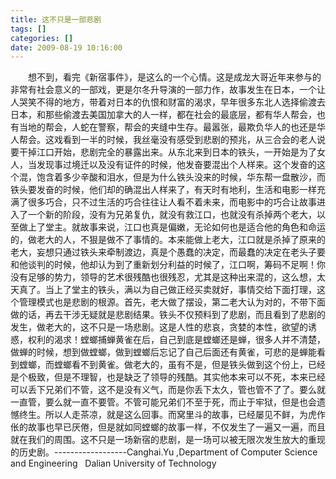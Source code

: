 ```yaml
---
title: 这不只是一部悲剧
tags: []
categories: []
date: 2009-08-19 10:16:00 
---
```



&emsp;&emsp;想不到，看完《新宿事件》，是这么的一个心情。这是成龙大哥近年来参与的非常有社会意义的一部戏，更是尔冬升导演的一部力作，故事发生在日本，一个让人哭笑不得的地方，带着对日本的仇恨和财富的渴求，早年很多东北人选择偷渡去日本，和那些偷渡去美国加拿大的人一样，都在社会的最底层，都有华人帮会，也有当地的帮会，人蛇在警察，帮会的夹缝中生存。最嚣张，最欺负华人的也还是华人帮会。这戏看到一半的时候，我丝毫没有感受到悲剧的预兆，从三合会的老人说要干掉江口开始，悲剧完全的暴露出来。从东北来到日本的铁头，一开始是为了女人，当发现事过境迁以及没有证件的时候，他发奋要混出个人样来。这个发奋的这个混，饱含着多少辛酸和泪水，但是为什么铁头没来的时候，华东帮一盘散沙，而铁头要发奋的时候，他们却的确混出人样来了，有天时有地利，生活和电影一样充满了很多巧合，只不过生活的巧合往往让人看不着未来，而电影中的巧合让故事进入了一个新的阶段，没有为兄弟复仇，就没有救江口，也就没有杀掉两个老大，以至做上了堂主。就故事来说，江口也真是偏嫩，无论如何也是适合他的角色和命运的，做老大的人，不狠是做不了事情的。本来能做上老大，江口就是杀掉了原来的老大，妄想只通过铁头来牵制渡边，真是个愚蠢的决定，而最蠢的决定在老头子要和他谈判的时候，他却认为到了重新划分利益的时候了，江口啊，筹码不足啊！你没有足够的势力，领导的艺术很残酷也很残忍，尤其是这种出来混的，这么想，太天真了。当上了堂主的铁头，满以为自己做正经买卖就好，事情交给下面打理，这个管理模式也是悲剧的根源。首先，老大做了摆设，第二老大认为对的，不带下面做的话，再去干涉无疑就是悲剧结果。铁头不仅预料到了悲剧，而且看到了悲剧的发生，做老大的，这不只是一场悲剧。这是人性的悲哀，贪婪的本性，欲望的诱惑，权利的渴求！螳螂捕蝉黄雀在后，自己到底是螳螂还是蝉，很多人并不清楚，做蝉的时候，想到做螳螂，做到螳螂后忘记了自己后面还有黄雀，可悲的是蝉能看到螳螂，而螳螂看不到黄雀。做老大的，虽有不是，但是铁头做到这个份上，已经是个极致，但是不理智，也是缺乏了领导的残酷。其实他本来可以不死，本来已经可以丢下兄弟们不管，这不是没有义气，而是你丢下太久，管也管不了了。要么就一直管，要么就一直不要管。不管可能兄弟们不至于死，而止于牢狱，但是也会遗憾终生。所以人走茶凉，就是这么回事。而窝里斗的故事，已经屡见不鲜，为虎作伥的故事也早已厌倦，但是就如同螳螂的故事一样，不仅发生了一遍又一遍，而且就在我们的周围。这不只是一场新宿的悲剧，是一场可以被无限次发生放大的重现的历史剧。------------------Canghai.Yu ,Department of Computer Science and Engineering   Dalian University of Technology